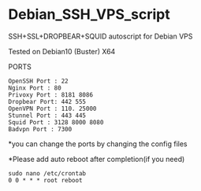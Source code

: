 # Debian_SSH_VPS_script


SSH+SSL+DROPBEAR+SQUID autoscript for Debian VPS 

Tested on Debian10 (Buster)  X64 

  PORTS

    OpenSSH Port : 22
    Nginx Port : 80
    Privoxy Port : 8181 8086
    Dropbear Port: 442 555
    OpenVPN Port : 110. 25000
    Stunnel Port : 443 445
    Squid Port : 3128 8000 8080
    Badvpn Port : 7300

  *you can change the ports by changing the config files
  
  *Please add auto reboot after completion(if you need)
        
    sudo nano /etc/crontab
    0 0 * * * root reboot 


